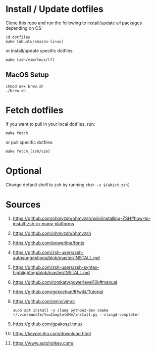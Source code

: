# Install / Update dotfiles
Clone this repo and run the following to install/update all packages depending on OS:
```
cd dotfiles
make [ubuntu/amazon-linux]
```
or install/update specific dotfiles:
```
make [zsh/vim/tmux/lf]
```

## MacOS Setup
```
chmod u+x brew.sh
./brew.sh
```

# Fetch dotfiles 
If you want to pull in your local dotfiles, run:
```
make fetch
```
or pull specific dotfiles:
```
make fetch_[zsh/vim]
```


# Optional
Change default shell to zsh by running `chsh -s $(which zsh)`



# Sources
1. https://github.com/ohmyzsh/ohmyzsh/wiki/Installing-ZSH#how-to-install-zsh-in-many-platforms
2. https://github.com/ohmyzsh/ohmyzsh
3. https://github.com/powerline/fonts
4. https://github.com/zsh-users/zsh-autosuggestions/blob/master/INSTALL.md
5. https://github.com/zsh-users/zsh-syntax-highlighting/blob/master/INSTALL.md
6. https://github.com/romkatv/powerlevel10k#manual
7. https://github.com/gokcehan/lf/wiki/Tutorial
8. https://github.com/amix/vimrc

    ```
    sudo apt install -y clang python3-dev cmake
    ~/.vim/bundle/YouCompleteMe/install.py --clangd-completer
    ```
9. https://github.com/gpakosz/.tmux
10. https://keypirinha.com/download.html
11. https://www.autohotkey.com/
